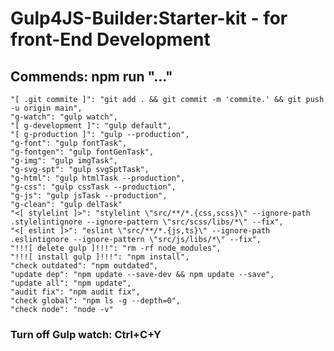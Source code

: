 # Gulp4JS-Builder:Starter-kit - for front-End Development

## Commends: npm run "..."

    "[ .git commite ]": "git add . && git commit -m 'commite.' && git push -u origin main",
    "g-watch": "gulp watch",
    "[ g-development ]": "gulp default",
    "[ g-production ]": "gulp --production",
    "g-font": "gulp fontTask",
    "g-fontgen": "gulp fontGenTask",
    "g-img": "gulp imgTask",
    "g-svg-spt": "gulp svgSptTask",
    "g-html": "gulp htmlTask --production",
    "g-css": "gulp cssTask --production",
    "g-js": "gulp jsTask --production",
    "g-clean": "gulp delTask"
    "<[ stylelint ]>": "stylelint \"src/**/*.{css,scss}\" --ignore-path .stylelintignore --ignore-pattern \"src/scss/libs/*\" --fix",
    "<[ eslint ]>": "eslint \"src/**/*.{js,ts}\" --ignore-path .eslintignore --ignore-pattern \"src/js/libs/*\" --fix",
    "!!![ delete gulp ]!!!": "rm -rf node_modules",
    "!!![ install gulp ]!!!": "npm install",
    "check outdated": "npm outdated",
    "update dep": "npm update --save-dev && npm update --save",
    "update all": "npm update",
    "audit fix": "npm audit fix",
    "check global": "npm ls -g --depth=0",
    "check node": "node -v"

### Turn off Gulp watch: Ctrl+C+Y
